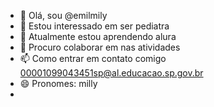 - 👋 Olá, sou @emilmily
- 👀 Estou interessado em ser pediatra
- 🌱 Atualmente estou aprendendo alura
- 💞️ Procuro colaborar em nas atividades
- 📫 Como entrar em contato comigo 00001099043451sp@al.educacao.sp.gov.br
- 😄 Pronomes: milly
- 
<!---
emilmily/emilmily é um repositório ✨ especial ✨ porque seu `README.md` (este arquivo) aparece no seu perfil do GitHub.
Você pode clicar no link Visualizar para ver suas alterações.
--->
